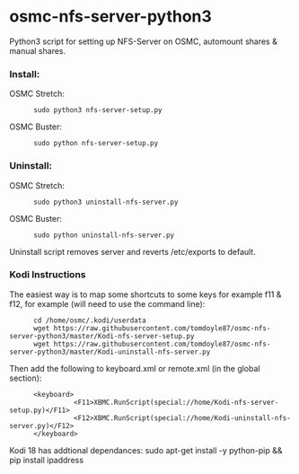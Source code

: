 # osmc-nfs-server-python3

Python3 script for setting up NFS-Server on OSMC, automount shares & manual shares. 

<h3>Install:</h3>

OSMC Stretch:
          
          sudo python3 nfs-server-setup.py
          
OSMC Buster:
          
          sudo python nfs-server-setup.py
   

<h3>Uninstall:</h3>

OSMC Stretch:

          sudo python3 uninstall-nfs-server.py
          
OSMC Buster:

          sudo python uninstall-nfs-server.py
          
Uninstall script removes server and reverts /etc/exports to default. 

<h3>Kodi Instructions</h3>

The easiest way is to map some shortcuts to some keys for example f11 & f12, for example (will need to use the command line):

          cd /home/osmc/.kodi/userdata
          wget https://raw.githubusercontent.com/tomdoyle87/osmc-nfs-server-python3/master/Kodi-nfs-server-setup.py
          wget https://raw.githubusercontent.com/tomdoyle87/osmc-nfs-server-python3/master/Kodi-uninstall-nfs-server.py

Then add the following to keyboard.xml or remote.xml (in the global section):

          <keyboard>
                    <F11>XBMC.RunScript(special://home/Kodi-nfs-server-setup.py)</F11>         
                    <F12>XBMC.RunScript(special://home/Kodi-uninstall-nfs-server.py)</F12>
          </keyboard>

Kodi 18 has addtional dependances: sudo apt-get install -y python-pip && pip install ipaddress
